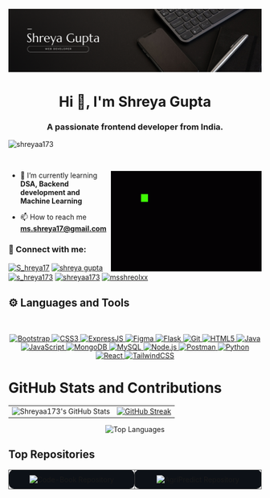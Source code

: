 ![Banner Image](https://github.com/Shreyaa173/Shreyaa173/blob/main/github%20banner.png)
<h1 align="center">Hi 👋, I'm Shreya Gupta</h1>
<h3 align="center">A passionate frontend developer from India.</h3>

<p align="left"> <img src="https://komarev.com/ghpvc/?username=shreyaa173&label=Profile%20views&color=0e75b6&style=flat" alt="shreyaa173" /> </p>

<p align="left"> <a href="https://twitter.com/" target="blank"><img src="https://img.shields.io/twitter/follow/?logo=twitter&style=for-the-badge" alt="" /></a> </p> 
<img  align = "right" alt="coding" width="300" height="200" src="https://github.com/Shreyaa173/Shreyaa173/blob/main/code-coding.gif" alt="shreyaa173" /> </p>

- 🔭 I’m currently learning **DSA, Backend development and Machine Learning**

- 📫 How to reach me **ms.shreya17@gmail.com**

<h3 align="left"> 🔗 Connect with me:</h3>
<p align="left">
</p>

  <a href="https://x.com/S_hreya17" target="blank"><img align="center" src="https://raw.githubusercontent.com/rahuldkjain/github-profile-readme-generator/master/src/images/icons/Social/twitter.svg" alt="S_hreya17" height="30" width="40" /></a>
<a href="https://www.linkedin.com/in/shreya-gupta-a783b9270/" target="blank"><img align="center" src="https://raw.githubusercontent.com/rahuldkjain/github-profile-readme-generator/master/src/images/icons/Social/linked-in-alt.svg" alt="shreya gupta" height="30" width="40" /></a>
<a href="https://www.instagram.com/s_hreya173/" target="blank"><img align="center" src="https://raw.githubusercontent.com/rahuldkjain/github-profile-readme-generator/master/src/images/icons/Social/instagram.svg" alt="s_hreya173" height="30" width="40" /></a>
<a href="https://www.leetcode.com/shreyaa173" target="blank"><img align="center" src="https://raw.githubusercontent.com/rahuldkjain/github-profile-readme-generator/master/src/images/icons/Social/leet-code.svg" alt="shreyaa173" height="30" width="40" /></a>
<a href="https://auth.geeksforgeeks.org/user/msshreolxx" target="blank"><img align="center" src="https://raw.githubusercontent.com/rahuldkjain/github-profile-readme-generator/master/src/images/icons/Social/geeks-for-geeks.svg" alt="msshreolxx" height="30" width="40" /></a>
</p>



## ⚙️ Languages and Tools

<p align="center"  style="margin-top: 50px;" >
  <a href="https://getbootstrap.com/" target="_blank">
    <img src="https://img.shields.io/badge/Bootstrap-%23ffffff.svg?style=for-the-badge&logo=bootstrap&logoColor=563D7C" alt="Bootstrap"/>
  </a>
  <a href="https://developer.mozilla.org/en-US/docs/Web/CSS" target="_blank">
    <img src="https://img.shields.io/badge/CSS3-%23ffffff.svg?style=for-the-badge&logo=css3&logoColor=1572B6" alt="CSS3"/>
  </a>
  <a href="https://expressjs.com/" target="_blank">
    <img src="https://img.shields.io/badge/Express.js-%23ffffff.svg?style=for-the-badge&logo=express&logoColor=black" alt="ExpressJS"/>
  </a>
  <a href="https://www.figma.com/" target="_blank">
    <img src="https://img.shields.io/badge/Figma-%23ffffff.svg?style=for-the-badge&logo=figma&logoColor=F24E1E" alt="Figma"/>
  </a>
  <a href="https://flask.palletsprojects.com/" target="_blank">
    <img src="https://img.shields.io/badge/Flask-%23ffffff.svg?style=for-the-badge&logo=flask&logoColor=black" alt="Flask"/>
  </a>
  <a href="https://git-scm.com/" target="_blank">
    <img src="https://img.shields.io/badge/Git-%23ffffff.svg?style=for-the-badge&logo=git&logoColor=F05032" alt="Git"/>
  </a>
  <a href="https://developer.mozilla.org/en-US/docs/Web/HTML" target="_blank">
    <img src="https://img.shields.io/badge/HTML5-%23ffffff.svg?style=for-the-badge&logo=html5&logoColor=E34F26" alt="HTML5"/>
  </a>
  <a href="https://www.java.com/" target="_blank">
    <img src="https://img.shields.io/badge/Java-%23ffffff.svg?style=for-the-badge&logo=java&logoColor=007396" alt="Java"/>
  </a>
  <a href="https://developer.mozilla.org/en-US/docs/Web/JavaScript" target="_blank">
    <img src="https://img.shields.io/badge/JavaScript-%23ffffff.svg?style=for-the-badge&logo=javascript&logoColor=F7DF1E" alt="JavaScript"/>
  </a>
  <a href="https://www.mongodb.com/" target="_blank">
    <img src="https://img.shields.io/badge/MongoDB-%23ffffff.svg?style=for-the-badge&logo=mongodb&logoColor=47A248" alt="MongoDB"/>
  </a>
  <a href="https://www.mysql.com/" target="_blank">
    <img src="https://img.shields.io/badge/MySQL-%23ffffff.svg?style=for-the-badge&logo=mysql&logoColor=4479A1" alt="MySQL"/>
  </a>
  <a href="https://nodejs.org/" target="_blank">
    <img src="https://img.shields.io/badge/Node.js-%23ffffff.svg?style=for-the-badge&logo=nodedotjs&logoColor=339933" alt="Node.js"/>
  </a>
  <a href="https://www.postman.com/" target="_blank">
    <img src="https://img.shields.io/badge/Postman-%23ffffff.svg?style=for-the-badge&logo=postman&logoColor=FF6C37" alt="Postman"/>
  </a>
  <a href="https://www.python.org/" target="_blank">
    <img src="https://img.shields.io/badge/Python-%23ffffff.svg?style=for-the-badge&logo=python&logoColor=3776AB" alt="Python"/>
  </a>
  <a href="https://reactjs.org/" target="_blank">
    <img src="https://img.shields.io/badge/React-%23ffffff.svg?style=for-the-badge&logo=react&logoColor=61DAFB" alt="React"/>
  </a>
  <a href="https://tailwindcss.com/" target="_blank">
    <img src="https://img.shields.io/badge/TailwindCSS-%23ffffff.svg?style=for-the-badge&logo=tailwindcss&logoColor=06B6D4" alt="TailwindCSS"/>
  </a>
</p>



# GitHub Stats and Contributions

<!-- Table for aligning stats and streak side by side -->
<table>
  <tr>
    <td>
      <!-- GitHub Stats -->
      <img src="https://github-readme-stats.vercel.app/api?username=Shreyaa173&theme=dark&show_icons=true&hide_border=false&count_private=true" alt="Shreyaa173's GitHub Stats" />
    </td>
    <td>
      <!-- GitHub Streak -->
    <a href="https://git.io/streak-stats"><img src="https://streak-stats.demolab.com?user=shreyaa173&theme=dark" alt="GitHub Streak" /></a>
    </td>
  </tr>
</table>

<!-- Most Used Languages Section -->
<p align="center">
    <img src="https://github-readme-stats.vercel.app/api/top-langs?username=Shreyaa173&show_icons=true&locale=en&layout=compact&theme=dark" alt="Top Languages" />
</p>

## Top Repositories
<!-- Table for aligning stats and streak side by side -->
<div align="center">

 <table>
  <tr>
    <td align="center" style="border: 1px solid #444; border-radius: 10px; padding: 10px; width: 400px; background-color: #0d1117;">
      <!-- Code-Book Card -->
      <a href="https://github.com/Shreyaa173/Code-Book" style="text-decoration: none;">
        <img src="https://github-readme-stats.vercel.app/api/pin/?username=Shreyaa173&repo=Code-Book&theme=dark&show_owner=true&v=2" alt="Code-Book Repository" />
      </a>
    </td>
    <td align="center" style="border: 1px solid #444; border-radius: 10px; padding: 10px; width: 400px; background-color: #0d1117;">
      <!-- AgriPredict Card -->
      <a href="https://github.com/Shreyaa173/AgriPredict" style="text-decoration: none;">
        <img src="https://github-readme-stats.vercel.app/api/pin/?username=Shreyaa173&repo=AgriPredict&theme=dark&show_owner=true&v=2" alt="AgriPredict Repository" />
      </a>
    </td>
  </tr>
</table>


</div>



